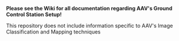 **Please see the Wiki for all documentation regarding AAV's Ground Control Station Setup!**

This repository does not include information specific to AAV's Image Classification and Mapping techniques
